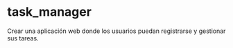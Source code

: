 # task_manager
Crear una aplicación web donde los usuarios puedan registrarse y gestionar sus tareas.
